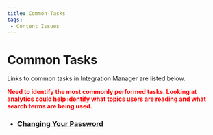 ```yaml
---
title: Common Tasks
tags:
 - Content Issues
---
```


# Common Tasks

Links to common tasks in Integration Manager are listed below.

**<font color="red">Need to identify the most commonly performed tasks. Looking at analytics could help identify what topics users are reading and what search terms are being used.</font>**

* ### [Changing Your Password](./integration-manager/editing-your-profile#changing-your-password)
